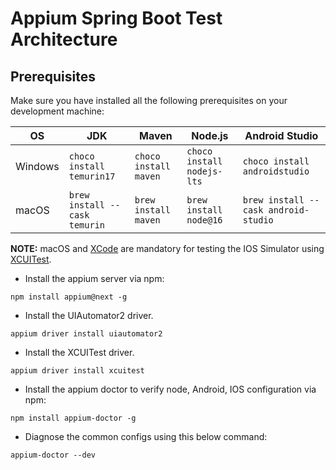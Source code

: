 # Appium Spring Boot Test Architecture

## Prerequisites

Make sure you have installed all the following prerequisites on your development machine:

| OS      | JDK                           | Maven                 | Node.js                    | Android Studio                       |
|---------|-------------------------------|-----------------------|----------------------------|--------------------------------------|
| Windows | `choco install temurin17`     | `choco install maven` | `choco install nodejs-lts` | `choco install androidstudio`        |
| macOS   | `brew install --cask temurin` | `brew install maven`  | `brew install node@16`     | `brew install --cask android-studio` |

**NOTE:** macOS and [XCode](https://apps.apple.com/us/app/xcode/id497799835?mt=12) are mandatory for testing the IOS
Simulator using [XCUITest](https://github.com/appium/appium-xcuitest-driver/releases/latest).

- Install the appium server via npm:

```shell
npm install appium@next -g
```

- Install the UIAutomator2 driver.

```shell
appium driver install uiautomator2
```

- Install the XCUITest driver.

```shell
appium driver install xcuitest
```

- Install the appium doctor to verify node, Android, IOS configuration via npm:

```shell
npm install appium-doctor -g
```

- Diagnose the common configs using this below command:

```shell
appium-doctor --dev
```
